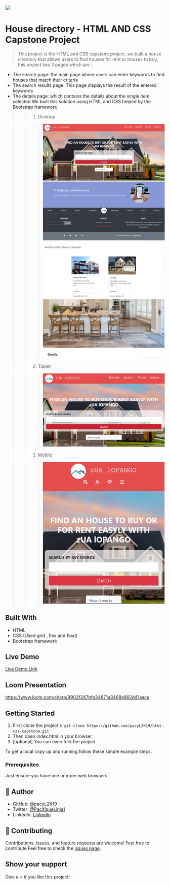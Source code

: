 ![](https://img.shields.io/badge/Microverse-blueviolet)

# House directory - HTML AND CSS Capstone Project

> This project is the HTML and CSS capstone project, we built a house directory that allows users to find houses for rent or houses to buy, this project has 3 pages which are :

- The search page: the main page where users can enter keywords to find houses that match their criteria
- The search results page: This page displays the result of the entered keywords
- The details page: which contains the details about the single item selected
We built this solution using HTML and CSS helped by the Bootstrap framework 

>> 1. Desktop

>>> ![screenshot](assets/cap-desk.PNG)
>>> ![screenshot](assets/cap-desk3.PNG)
>>> ![screenshot](assets/cap-desk-results.PNG)
>>> ![screenshot](assets/cap-desk-detais.PNG)

>> 2. Tablet

>>> ![screenshot](assets/cap-tab.PNG)

>> 3. Mobile

>>> ![screenshot](assets/cap-mob.PNG)

## Built With

- HTML
- CSS (Used grid , flex and float)
- Bootstrap framework

## Live Demo

[Live Demo Link](https://pacyl2k19.github.io/html-css-capstone/index.html)

## Loom Presentation
https://www.loom.com/share/9903f347bfe34871a3468a862d41aace

## Getting Started

1. First clone the project 
  `$ git clone https://github.com/pacyL2K19/html-css-capstone.git`
2. Then open index.html in your browser
3. [optional] You can even fork the project 

To get a local copy up and running follow these simple example steps.

### Prerequisites

Just ensure you have one or more web browsers

## 👤 Author

- GitHub: [@pacyL2K19](https://github.com/pacyL2K19)
- Twitter: [@PacifiqueLinja1](https://twitter.com/PacifiqueLinja1)
- LinkedIn: [LinkedIn](https://www.linkedin.com/in/pacifique-linjanja-2a565517b/)

## 🤝 Contributing

Contributions, issues, and feature requests are welcome!
Feel free to contribute 
Feel free to check the [issues page](https://github.com/pacyL2K19/html-css-capstone/issues/1).

## Show your support

Give a ⭐️ if you like this project!


